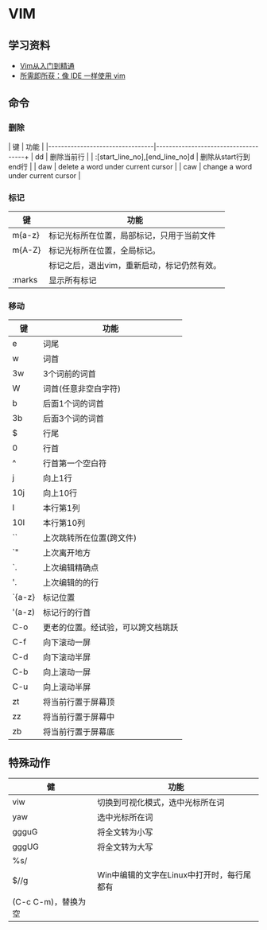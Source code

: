 # VIM

## 学习资料

- [Vim从入门到精通](https://github.com/wsdjeg/vim-galore-zh_cn)
- [所需即所获：像 IDE 一样使用 vim](https://github.com/yangyangwithgnu/use_vim_as_ide)


## 命令

### 删除

| 键                              | 功能                                |
|---------------------------------|-------------------------------------+
| dd                              | 删除当前行                          |
| :[start_line_no],[end_line_no]d | 删除从start行到end行                |
| daw                             | delete a word under current cursor  |
| caw                             | change a word  under current cursor |


### 标记
| 键     | 功能                                        |
|--------|---------------------------------------------|
| m{a-z} | 标记光标所在位置，局部标记，只用于当前文件  |
| m{A-Z} | 标记光标所在位置，全局标记。                |
|        | 标记之后，退出vim，重新启动，标记仍然有效。 |
| :marks | 显示所有标记                                |

### 移动

| 键     | 功能                               |
|--------|------------------------------------|
| e      | 词尾                               |
| w      | 词首                               |
| 3w     | 3个词前的词首                      |
| W      | 词首(任意非空白字符)               |
| b      | 后面1个词的词首                    |
| 3b     | 后面3个词的词首                    |
| $      | 行尾                               |
| 0      | 行首                               |
| ^      | 行首第一个空白符                   |
| j      | 向上1行                            |
| 10j    | 向上10行                           |
| I      | 本行第1列                          |
| 10I    | 本行第10列                         |
| ``     | 上次跳转所在位置(跨文件)           |
| `"     | 上次离开地方                       |
| `.     | 上次编辑精确点                     |
| '.     | 上次编辑的的行                     |
| `{a-z} | 标记位置                           |
| '(a-z) | 标记行的行首                       |
| C-o    | 更老的位置。经试验，可以跨文档跳跃 |
| C-f    | 向下滚动一屏                       |
| C-d    | 向下滚动半屏                       |
| C-b    | 向上滚动一屏                       |
| C-u    | 向上滚动半屏                       |
| zt     | 将当前行置于屏幕顶                 |
| zz     | 将当前行置于屏幕中                 |
| zb     | 将当前行置于屏幕底                 |


## 特殊动作

| 健        | 功能                                                            |
|-----------|-----------------------------------------------------------------|
| viw       | 切换到可视化模式，选中光标所在词                                |
| yaw       | 选中光标所在词                                                  |
| ggguG     | 将全文转为小写                                                  |
| gggUG     | 将全文转为大写                                                  |
| %s/$//g | Win中编辑的文字在Linux中打开时，每行尾都有(C-c C-m)，替换为空 |

